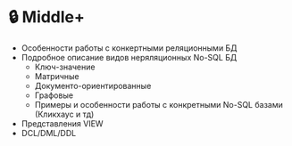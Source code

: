 # 🔒 Middle+

* Особенности работы с конкертными реляционными БД
* Подробное описание видов неряляционных No-SQL БД
  * Ключ-значение
  * Матричные
  * Документо-ориентированные
  * Графовые
  * Примеры и особенности работы с конкретными No-SQL базами (Кликхаус и тд)
* Представления VIEW
* DCL/DML/DDL
